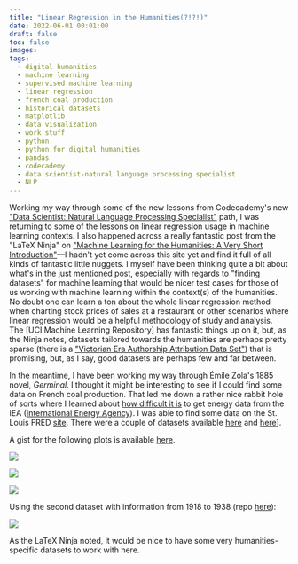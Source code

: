 ```yaml
---
title: "Linear Regression in the Humanities(?!?!)"
date: 2022-06-01 00:01:00
draft: false
toc: false
images:
tags:
  - digital humanities
  - machine learning
  - supervised machine learning
  - linear regression
  - french coal production
  - historical datasets
  - matplotlib
  - data visualization
  - work stuff
  - python
  - python for digital humanities
  - pandas
  - codecademy
  - data scientist-natural language processing specialist
  - NLP
---
```

Working my way through some of the new lessons from Codecademy's new ["Data Scientist: Natural Language Processing Specialist"](https://www.codecademy.com/learn/paths/data-science-nlp) path, I was returning to some of the lessons on linear regression usage in machine learning contexts. I also happened across a really fantastic post from the "LaTeX Ninja" on ["Machine Learning for the Humanities: A Very Short Introduction"](https://latex-ninja.com/2020/10/25/machine-learning-for-the-humanities-a-very-short-introduction-and-a-not-so-short-reflection/)—I hadn't yet come across this site yet and find it full of all kinds of fantastic little nuggets. I myself have been thinking quite a bit about what's in the just mentioned post, especially with regards to "finding datasets" for machine learning that would be nicer test cases for those of us working with machine learning within the context(s) of the humanities. No doubt one can learn a ton about the whole linear regression method when charting stock prices of sales at a restaurant or other scenarios where linear regression would be a helpful methodology of study and analysis. The [UCI Machine Learning Repository] has fantastic things up on it, but, as the Ninja notes, datasets tailored towards the humanities are perhaps pretty sparse (there is a ["Victorian Era Authorship Attribution Data Set"](https://archive.ics.uci.edu/ml/datasets/Victorian+Era+Authorship+Attribution)) that is promising, but, as I say, good datasets are perhaps few and far between. 

In the meantime, I have been working my way through Émile Zola's 1885 novel, _Germinal_. I thought it might be interesting to see if I could find some data on French coal production. That led me down a rather nice rabbit hole of sorts where I learned about [how difficult it is](https://ourworldindata.org/free-data-iea) to get energy data from the IEA ([International Energy Agency](https://www.iea.org/)). I was able to find some data on the St. Louis FRED [site](https://fred.stlouisfed.org/). There were a couple of datasets available [here](https://fred.stlouisfed.org/series/A01214FRA422NNBR) and [here](https://fred.stlouisfed.org/series/M01191FRM580NNBR)].

A gist for the following plots is available [here](https://gist.github.com/kspicer80/5faed2dd26d1cd09df75fc2901bdfda3).

![](/images/imgforbloposts/post_15/coal_production_initial_plot.png)

![](/images/imgforbloposts/post_15/coal_production_predicted.png)

![](/images/imgforbloposts/post_15/coal_production_with_linear_regression_line_plotted.png)

Using the second dataset with information from 1918 to 1938 (repo [here](https://github.com/kspicer80/french_coal_production_linear_regression)):

![](/images/imgforbloposts/post_15/1915_1938_linear_regression_plot.png)

As the LaTeX Ninja noted, it would be nice to have some very humanities-specific datasets to work with here.



